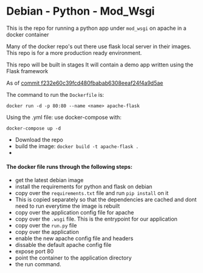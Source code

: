 # Debian - Python - Mod_Wsgi

This is the repo for running a python app under `mod_wsgi` on apache in a docker container

Many of the docker repo's out there use flask local server in their images.
This repo is for a more production ready environment.

This repo will be built in stages
It will contain a demo app written using the Flask framework


As of [commit f232e60c39fcd480fbabab6308eeaf24f4a9d5ae](https://github.com/Craicerjack/apache-flask/tree/f232e60c39fcd480fbabab6308eeaf24f4a9d5ae)

The command to run the `Dockerfile` is:

`docker run -d -p 80:80 --name <name> apache-flask`

Using the .yml file: use docker-compose with:

`docker-compose up -d`

 * Download the repo
 * build the image: `docker build -t apache-flask .`
 * 



#### The docker file runs through the following steps:  

 - get the latest debian image  
 - install the requirements for python and flask on debian  
 - copy over the `requirements.txt` file and run `pip install` on it  
 - This is copied separately so that the dependencies are cached and dont need to run everytime the image is rebuilt  
 - copy over the application config file for apache  
 - copy over the `.wsgi` file. This is the entrypoint for our application  
 - copy over the `run.py` file  
 - copy over the application  
 - enable the new apache config file and headers   
 - dissable the default apache config file  
 - expose port 80  
 - point the container to the application directory  
 - the run command. 
